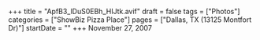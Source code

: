 +++
title = "ApfB3_lDuS0EBh_HIJtk.avif"
draft = false
tags = ["Photos"]
categories = ["ShowBiz Pizza Place"]
pages = ["Dallas, TX (13125 Montfort Dr)"]
startDate = ""
+++
November 27, 2007
